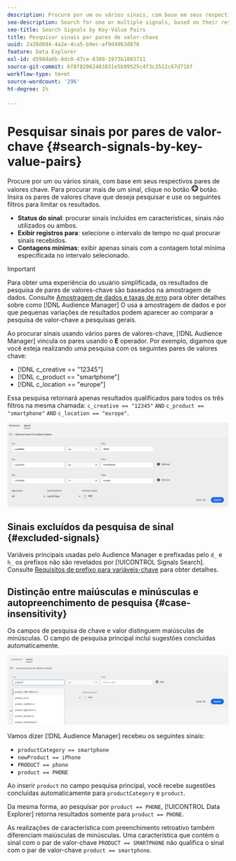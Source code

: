 ```yaml
---
description: Procure por um ou vários sinais, com base em seus respectivos pares de valores chave.
seo-description: Search for one or multiple signals, based on their respective key-value pairs.
seo-title: Search Signals by Key-Value Pairs
title: Pesquisar sinais por pares de valor-chave
uuid: 2a38d0d4-4a2e-4ca5-b9ec-af9d4963d876
feature: Data Explorer
exl-id: d598da6b-8dc0-47ce-8389-1973b1803711
source-git-commit: 6f8f82062403831e5b99525c4f3c3512c67d71bf
workflow-type: tm+mt
source-wordcount: '296'
ht-degree: 1%

---
```


# Pesquisar sinais por pares de valor-chave {#search-signals-by-key-value-pairs}

Procure por um ou vários sinais, com base em seus respectivos pares de valores chave.
Para procurar mais de um sinal, clique no botão ![Adicionar](assets/icon_add.png) botão. Insira os pares de valores chave que deseja pesquisar e use os seguintes filtros para limitar os resultados.

* **Status do sinal**: procurar sinais incluídos em características, sinais não utilizados ou ambos.
* **Exibir registros para**: selecione o intervalo de tempo no qual procurar sinais recebidos.
* **Contagens mínimas**: exibir apenas sinais com a contagem total mínima especificada no intervalo selecionado.

>[!IMPORTANT]
>
>Para obter uma experiência do usuário simplificada, os resultados de pesquisa de pares de valores-chave são baseados na amostragem de dados. Consulte [Amostragem de dados e taxas de erro](/help/using/reporting/report-sampling.md) para obter detalhes sobre como [!DNL Audience Manager] O usa a amostragem de dados e por que pequenas variações de resultados podem aparecer ao comparar a pesquisa de valor-chave a pesquisas gerais.

Ao procurar sinais usando vários pares de valores-chave, [!DNL Audience Manager] vincula os pares usando o **E** operador. Por exemplo, digamos que você esteja realizando uma pesquisa com os seguintes pares de valores chave:

* [!DNL c_creative == "12345"]
* [!DNL c_product == "smartphone"]
* [!DNL c_location == "europe"]

Essa pesquisa retornará apenas resultados qualificados para todos os três filtros na mesma chamada: `c_creative == "12345"` `AND` `c_product == "smartphone"` `AND` `c_location == "europe"`.

![](assets/signals-search.png)

## Sinais excluídos da pesquisa de sinal {#excluded-signals}

Variáveis principais usadas pelo Audience Manager e prefixadas pelo `d_` e `h_` os prefixos não são revelados por [!UICONTROL Signals Search]. Consulte [Requisitos de prefixo para variáveis-chave](../../traits/trait-variable-prefixes.md) para obter detalhes.

## Distinção entre maiúsculas e minúsculas e autopreenchimento de pesquisa {#case-insensitivity}

Os campos de pesquisa de chave e valor distinguem maiúsculas de minúsculas. O campo de pesquisa principal inclui sugestões concluídas automaticamente.

![](assets/signal-search-suggestions.png)

Vamos dizer [!DNL Audience Manager] recebeu os seguintes sinais:

* `productCategory == smartphone`
* `newProduct == iPhone`
* `PRODUCT == phone`
* `product == PHONE`

Ao inserir `product` no campo pesquisa principal, você recebe sugestões concluídas automaticamente para `productCategory` e `product`.

Da mesma forma, ao pesquisar por `product == PHONE`, [!UICONTROL Data Explorer] retorna resultados somente para `product == PHONE`.

As realizações de característica com preenchimento retroativo também diferenciam maiúsculas de minúsculas. Uma característica que contém o sinal com o par de valor-chave `PRODUCT == SMARTPHONE` não qualifica o sinal com o par de valor-chave `product == smartphone`.
